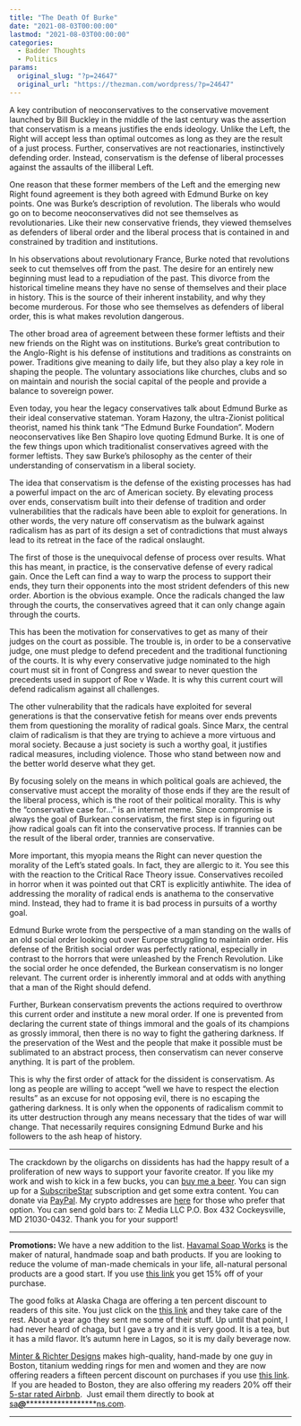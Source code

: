 ```yaml
---
title: "The Death Of Burke"
date: "2021-08-03T00:00:00"
lastmod: "2021-08-03T00:00:00"
categories:
  - Badder Thoughts
  - Politics
params:
  original_slug: "?p=24647"
  original_url: "https://thezman.com/wordpress/?p=24647"
---
```


A key contribution of neoconservatives to the conservative movement
launched by Bill Buckley in the middle of the last century was the
assertion that conservatism is a means justifies the ends ideology.
Unlike the Left, the Right will accept less than optimal outcomes as
long as they are the result of a just process. Further, conservatives
are not reactionaries, instinctively defending order. Instead,
conservatism is the defense of liberal processes against the assaults of
the illiberal Left.

One reason that these former members of the Left and the emerging new
Right found agreement is they both agreed with Edmund Burke on key
points. One was Burke’s description of revolution. The liberals who
would go on to become neoconservatives did not see themselves as
revolutionaries. Like their new conservative friends, they viewed
themselves as defenders of liberal order and the liberal process that is
contained in and constrained by tradition and institutions.

In his observations about revolutionary France, Burke noted that
revolutions seek to cut themselves off from the past. The desire for an
entirely new beginning must lead to a repudiation of the past. This
divorce from the historical timeline means they have no sense of
themselves and their place in history. This is the source of their
inherent instability, and why they become murderous. For those who see
themselves as defenders of liberal order, this is what makes revolution
dangerous.

The other broad area of agreement between these former leftists and
their new friends on the Right was on institutions. Burke’s great
contribution to the Anglo-Right is his defense of institutions and
traditions as constraints on power. Traditions give meaning to daily
life, but they also play a key role in shaping the people. The voluntary
associations like churches, clubs and so on maintain and nourish the
social capital of the people and provide a balance to sovereign power.

Even today, you hear the legacy conservatives talk about Edmund Burke as
their ideal conservative stateman. Yoram Hazony, the ultra-Zionist
political theorist, named his think tank “The Edmund Burke Foundation”.
Modern neoconservatives like Ben Shapiro love quoting Edmund Burke. It
is one of the few things upon which traditionalist conservatives agreed
with the former leftists. They saw Burke’s philosophy as the center of
their understanding of conservatism in a liberal society.

The idea that conservatism is the defense of the existing processes has
had a powerful impact on the arc of American society. By elevating
process over ends, conservatism built into their defense of tradition
and order vulnerabilities that the radicals have been able to exploit
for generations. In other words, the very nature off conservatism as the
bulwark against radicalism has as part of its design a set of
contradictions that must always lead to its retreat in the face of the
radical onslaught.

The first of those is the unequivocal defense of process over results.
What this has meant, in practice, is the conservative defense of every
radical gain. Once the Left can find a way to warp the process to
support their ends, they turn their opponents into the most strident
defenders of this new order. Abortion is the obvious example. Once the
radicals changed the law through the courts, the conservatives agreed
that it can only change again through the courts.

This has been the motivation for conservatives to get as many of their
judges on the court as possible. The trouble is, in order to be a
conservative judge, one must pledge to defend precedent and the
traditional functioning of the courts. It is why every conservative
judge nominated to the high court must sit in front of Congress and
swear to never question the precedents used in support of Roe v Wade. It
is why this current court will defend radicalism against all challenges.

The other vulnerability that the radicals have exploited for several
generations is that the conservative fetish for means over ends prevents
them from questioning the morality of radical goals. Since Marx, the
central claim of radicalism is that they are trying to achieve a more
virtuous and moral society. Because a just society is such a worthy
goal, it justifies radical measures, including violence. Those who stand
between now and the better world deserve what they get.

By focusing solely on the means in which political goals are achieved,
the conservative must accept the morality of those ends if they are the
result of the liberal process, which is the root of their political
morality. This is why the “conservative case for…” is an internet meme.
Since compromise is always the goal of Burkean conservatism, the first
step is in figuring out jhow radical goals can fit into the conservative
process. If trannies can be the result of the liberal order, trannies
are conservative.

More important, this myopia means the Right can never question the
morality of the Left’s stated goals. In fact, they are allergic to it.
You see this with the reaction to the Critical Race Theory issue.
Conservatives recoiled in horror when it was pointed out that CRT is
explicitly antiwhite. The idea of addressing the morality of radical
ends is anathema to the conservative mind. Instead, they had to frame it
is bad process in pursuits of a worthy goal.

Edmund Burke wrote from the perspective of a man standing on the walls
of an old social order looking out over Europe struggling to maintain
order. His defense of the British social order was perfectly rational,
especially in contrast to the horrors that were unleashed by the French
Revolution. Like the social order he once defended, the Burkean
conservatism is no longer relevant. The current order is inherently
immoral and at odds with anything that a man of the Right should defend.

Further, Burkean conservatism prevents the actions required to overthrow
this current order and institute a new moral order. If one is prevented
from declaring the current state of things immoral and the goals of its
champions as grossly immoral, then there is no way to fight the
gathering darkness. If the preservation of the West and the people that
make it possible must be sublimated to an abstract process, then
conservatism can never conserve anything. It is part of the problem.

This is why the first order of attack for the dissident is conservatism.
As long as people are willing to accept “well we have to respect the
election results” as an excuse for not opposing evil, there is no
escaping the gathering darkness. It is only when the opponents of
radicalism commit to its utter destruction through any means necessary
that the tides of war will change. That necessarily requires consigning
Edmund Burke and his followers to the ash heap of history.

------------------------------------------------------------------------

The crackdown by the oligarchs on dissidents has had the happy result of
a proliferation of new ways to support your favorite creator. If you
like my work and wish to kick in a few bucks, you can
<a href="https://www.buymeacoffee.com/mujolulu" rel="noopener"
target="_blank">buy me a beer</a>. You can sign up for a
<a href="https://www.subscribestar.com/the-z-blog" rel="noopener"
target="_blank">SubscribeStar</a> subscription and get some extra
content. You can donate via <a
href="https://www.paypal.com/donate/?cmd=_s-xclick&amp;hosted_button_id=UDAS2Q8JYA6CN&amp;source=url"
rel="noopener" target="_blank">PayPal</a>. My crypto addresses are
<a href="https://thezman.com/wordpress/?page_id=22713" rel="noopener"
target="_blank">here</a> for those who prefer that option. You can send
gold bars to: Z Media LLC P.O. Box 432 Cockeysville, MD 21030-0432.
Thank you for your support!

------------------------------------------------------------------------

**Promotions:** We have a new addition to the list.
<a href="https://havamalsoapworks.com/" rel="noopener"
target="_blank">Havamal Soap Works</a> is the maker of natural, handmade
soap and bath products. If you are looking to reduce the volume of
man-made chemicals in your life, all-natural personal products are a
good start. If you use
<a href="https://havamalsoapworks.com/discount/ZMAN" rel="noopener"
target="_blank">this link</a> you get 15% off of your purchase.

The good folks at Alaska Chaga are offering a ten percent discount to
readers of this site. You just click on the
<a href="https://alaskachaga.us/discount/ZMAN" rel="noopener noreferrer"
target="_blank">this link</a> and they take care of the rest. About a
year ago they sent me some of their stuff. Up until that point, I had
never heard of chaga, but I gave a try and it is very good. It is a tea,
but it has a mild flavor. It’s autumn here in Lagos, so it is my daily
beverage now.

<a href="https://www.minterandrichterdesigns.com/"
rel="noreferrer nofollow noopener" target="_blank">Minter &amp; Richter
Designs</a> makes high-quality, hand-made by one guy in Boston, titanium
wedding rings for men and women and they are now offering readers a
fifteen percent discount on purchases if you use
<a href="https://www.minterandrichterdesigns.com/discount/ZMAN"
rel="noreferrer nofollow noopener" target="_blank">this link</a>. 
 <span class="highlight"><span class="colour"><span class="font"><span class="size">If
you are headed to Boston, they are also offering my readers 20% off
their <a
href="https://www.airbnb.com/users/7988017/listings?user_id=7988017&amp;s=3"
rel="noopener noreferrer" target="_blank">5-star rated Airbnb</a>.  Just
email them directly to book at
<a href="mailto:sa***@*********************ns.com"
data-original-string="bPH/j8lBUgw++RTzQm/Fqg==cb7S6zfgCFRtVjWk6DLCOZklYdgsztp9D4etL5ld+qMUoaY2s+gRa5YRJ2qR90VAU1z"><span
class="apbct-email-encoder"
data-original-string="zljiEpN2bmvtVMOaeZH57A==cb7bxpnfQfPE/Y1B0M6xSm/2Juuuid3xSjS5iqH3ltWD6lmA/ICe5/uqz3Ho9Lcfd2k"
title="This contact has been encoded by Anti-Spam by CleanTalk. Click to decode. To finish the decoding make sure that JavaScript is enabled in your browser.">sa<span
class="apbct-blur">***</span>@<span
class="apbct-blur">*********************</span>ns.com</span></a>.</span></span></span></span>

------------------------------------------------------------------------
